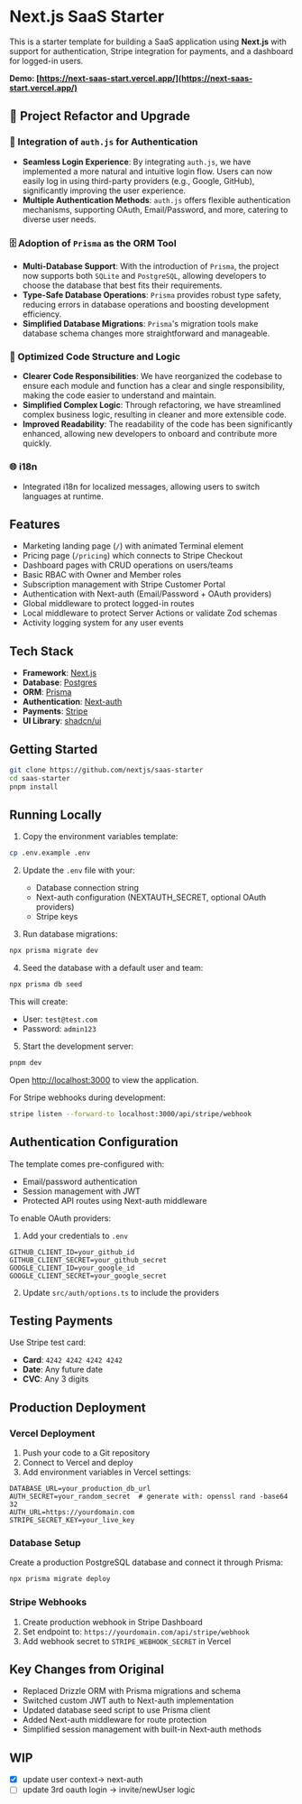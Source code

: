 
# Next.js SaaS Starter

This is a starter template for building a SaaS application using **Next.js** with support for authentication, Stripe integration for payments, and a dashboard for logged-in users.

**Demo: [https://next-saas-start.vercel.app/](https://next-saas-start.vercel.app/)**


## 🚀 Project Refactor and Upgrade 

### 🔐 Integration of `auth.js` for Authentication
- **Seamless Login Experience**: By integrating `auth.js`, we have implemented a more natural and intuitive login flow. Users can now easily log in using third-party providers (e.g., Google, GitHub), significantly improving the user experience.
- **Multiple Authentication Methods**: `auth.js` offers flexible authentication mechanisms, supporting OAuth, Email/Password, and more, catering to diverse user needs.

### 🗄️ Adoption of `Prisma` as the ORM Tool
- **Multi-Database Support**: With the introduction of `Prisma`, the project now supports both `SQLite` and `PostgreSQL`, allowing developers to choose the database that best fits their requirements.
- **Type-Safe Database Operations**: `Prisma` provides robust type safety, reducing errors in database operations and boosting development efficiency.
- **Simplified Database Migrations**: `Prisma`'s migration tools make database schema changes more straightforward and manageable.

### 🧩 Optimized Code Structure and Logic
- **Clearer Code Responsibilities**: We have reorganized the codebase to ensure each module and function has a clear and single responsibility, making the code easier to understand and maintain.
- **Simplified Complex Logic**: Through refactoring, we have streamlined complex business logic, resulting in cleaner and more extensible code.
- **Improved Readability**: The readability of the code has been significantly enhanced, allowing new developers to onboard and contribute more quickly.

### 🌐 i18n 
- Integrated i18n for localized messages, allowing users to switch languages at runtime.
 

## Features

- Marketing landing page (`/`) with animated Terminal element
- Pricing page (`/pricing`) which connects to Stripe Checkout
- Dashboard pages with CRUD operations on users/teams
- Basic RBAC with Owner and Member roles
- Subscription management with Stripe Customer Portal
- Authentication with Next-auth (Email/Password + OAuth providers)
- Global middleware to protect logged-in routes
- Local middleware to protect Server Actions or validate Zod schemas
- Activity logging system for any user events

## Tech Stack

- **Framework**: [Next.js](https://nextjs.org/)
- **Database**: [Postgres](https://www.postgresql.org/)
- **ORM**: [Prisma](https://www.prisma.io/)
- **Authentication**: [Next-auth](https://next-auth.js.org/)
- **Payments**: [Stripe](https://stripe.com/)
- **UI Library**: [shadcn/ui](https://ui.shadcn.com/)

## Getting Started

```bash
git clone https://github.com/nextjs/saas-starter
cd saas-starter
pnpm install
```

## Running Locally

1. Copy the environment variables template:
```bash
cp .env.example .env
```

2. Update the `.env` file with your:
   - Database connection string
   - Next-auth configuration (NEXTAUTH_SECRET, optional OAuth providers)
   - Stripe keys

3. Run database migrations:
```bash
npx prisma migrate dev
```

4. Seed the database with a default user and team:
```bash
npx prisma db seed
```

This will create:
- User: `test@test.com`
- Password: `admin123`

5. Start the development server:
```bash
pnpm dev
```

Open [http://localhost:3000](http://localhost:3000) to view the application.

For Stripe webhooks during development:
```bash
stripe listen --forward-to localhost:3000/api/stripe/webhook
```

## Authentication Configuration

The template comes pre-configured with:
- Email/password authentication
- Session management with JWT
- Protected API routes using Next-auth middleware

To enable OAuth providers:
1. Add your credentials to `.env`
```env
GITHUB_CLIENT_ID=your_github_id
GITHUB_CLIENT_SECRET=your_github_secret
GOOGLE_CLIENT_ID=your_google_id
GOOGLE_CLIENT_SECRET=your_google_secret
```
2. Update `src/auth/options.ts` to include the providers

## Testing Payments

Use Stripe test card:
- **Card**: `4242 4242 4242 4242`
- **Date**: Any future date
- **CVC**: Any 3 digits

## Production Deployment

### Vercel Deployment
1. Push your code to a Git repository
2. Connect to Vercel and deploy
3. Add environment variables in Vercel settings:
```env
DATABASE_URL=your_production_db_url
AUTH_SECRET=your_random_secret  # generate with: openssl rand -base64 32
AUTH_URL=https://yourdomain.com
STRIPE_SECRET_KEY=your_live_key
```

### Database Setup
Create a production PostgreSQL database and connect it through Prisma:
```bash
npx prisma migrate deploy
```

### Stripe Webhooks
1. Create production webhook in Stripe Dashboard
2. Set endpoint to: `https://yourdomain.com/api/stripe/webhook`
3. Add webhook secret to `STRIPE_WEBHOOK_SECRET` in Vercel

## Key Changes from Original
- Replaced Drizzle ORM with Prisma migrations and schema
- Switched custom JWT auth to Next-auth implementation
- Updated database seed script to use Prisma client
- Added Next-auth middleware for route protection
- Simplified session management with built-in Next-auth methods
 


 ## WIP
 - [x] update user context-> next-auth
 - [ ] update 3rd oauth login -> invite/newUser logic 